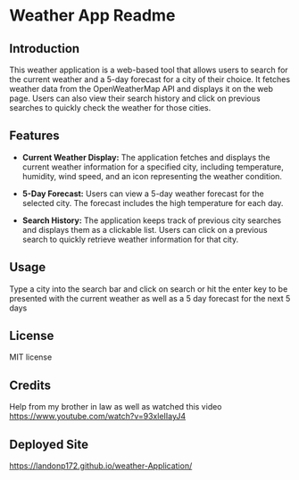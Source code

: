 # Weather App Readme

## Introduction

This weather application is a web-based tool that allows users to search for the current weather and a 5-day forecast for a city of their choice. It fetches weather data from the OpenWeatherMap API and displays it on the web page. Users can also view their search history and click on previous searches to quickly check the weather for those cities.

## Features

- **Current Weather Display:** The application fetches and displays the current weather information for a specified city, including temperature, humidity, wind speed, and an icon representing the weather condition.

- **5-Day Forecast:** Users can view a 5-day weather forecast for the selected city. The forecast includes the high temperature for each day.

- **Search History:** The application keeps track of previous city searches and displays them as a clickable list. Users can click on a previous search to quickly retrieve weather information for that city.

## Usage
Type a city into the search bar and click on search or hit the enter key to be presented with the current weather as well as a 5 day forecast for the next 5 days

## License
MIT license

## Credits
Help from my brother in law as well as watched this video https://www.youtube.com/watch?v=93xleIIayJ4

## Deployed Site
https://landonp172.github.io/weather-Application/
